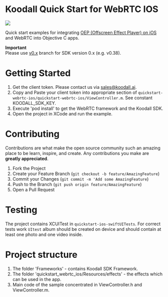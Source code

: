 # Koodall Quick Start for WebRTC IOS
[![](https://www.koodall.ai/media/images/logo/logo-color.svg)](https://www.koodall.ai/)

Quick start examples for integrating [OEP (Offscreen Effect Player) on iOS](https://docs.koodall.ai/face-ar-sdk/ios/ios_getting_started) and WebRTC into Objective C apps.

**Important**  
Please use [v0.x](../../tree/v0.x) branch for SDK version 0.x (e.g. v0.38).

# Getting Started

1. Get the client token. Please contact us via [sales@koodall.ai](mailto:sales@koodall.ai).
2. Copy and Paste your client token into appropriate section of `quickstart-webrtc-ios/quickstart-webrtc-ios/ViewController.m`. See constant KOODALL_SDK_KEY.
3. Execute 'pod install' to get the WebRTC framework and the Koodall SDK.
4. Open the project in XCode and run the example.

# Contributing

Contributions are what make the open source community such an amazing place to be learn, inspire, and create. Any contributions you make are **greatly appreciated**.

1. Fork the Project
2. Create your Feature Branch (`git checkout -b feature/AmazingFeature`)
3. Commit your Changes (`git commit -m 'Add some AmazingFeature`)
4. Push to the Branch (`git push origin feature/AmazingFeature`)
5. Open a Pull Request

# Testing

The project contains XCUITest in `quickstart-ios-swiftUITests`. For correct tests work `UItest` album should be created on device and should contain at least one photo and one video inside.

# Project structure

1. The folder 'Frameworks' - contains Koodall SDK Framework.
2. The folder 'quickstart_webrtc_ios/Resources/effects' - the effects which can be used in the app.
3. Main code of the sample concentrated in ViewController.h and ViewController.m.